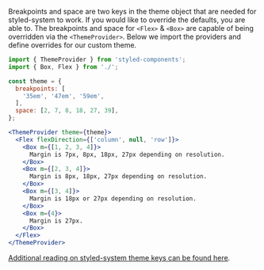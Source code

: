 Breakpoints and space are two keys in the theme object that are needed for styled-system to work.  If you would like to override the defaults, you are able to. The breakpoints and space for `<Flex>` & `<Box>` are capable of being overridden via the `<ThemeProvider>`. Below we import the providers and define overrides for our custom theme.

```jsx in Markdown
import { ThemeProvider } from 'styled-components';
import { Box, Flex } from './';

const theme = {
  breakpoints: [
    '35em', '47em', '59em',
  ],
  space: [2, 7, 8, 18, 27, 39],
};

<ThemeProvider theme={theme}>
  <Flex flexDirection={['column', null, 'row']}>
    <Box m={[1, 2, 3, 4]}>
      Margin is 7px, 8px, 18px, 27px depending on resolution.
    </Box>
    <Box m={[2, 3, 4]}>
      Margin is 8px, 18px, 27px depending on resolution.
    </Box>
    <Box m={[3, 4]}>
      Margin is 18px or 27px depending on resolution.
    </Box>
    <Box m={4}>
      Margin is 27px.
    </Box>
  </Flex>
</ThemeProvider>
```

[Additional reading on styled-system theme keys can be found here](https://styled-system.com/theme-specification#keys).